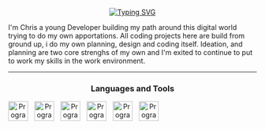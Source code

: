 <p align="center">
<a href="https://git.io/typing-svg"><img src="https://readme-typing-svg.demolab.com?font=Exo2&weight=600&size=25&duration=3000&pause=600&color=AABEF7&center=true&repeat=false&random=false&width=435&lines=Hi!+Welcome+To+Chris's++Profile!" alt="Typing SVG" /></a>
</p>

I'm Chris a young Developer building my path around this digital world trying to do my own apportations. All coding projects here are build from ground up, i do my own planning, design and coding itself. Ideation, and planning are two core strenghs of my own and I'm exited to continue to put to work my skills in the work environment.

<hr>

<div align="center">
<h3>Languages and Tools</h3>
<div align="center">
<img align="left" alt="Programming Language" width="40px" style="padding-right:10px;" src="https://cdn.jsdelivr.net/gh/devicons/devicon/icons/java/java-original.svg" />
<img align="left" alt="Programming Language" width="40px" style="padding-right:10px;" src="https://cdn.jsdelivr.net/gh/devicons/devicon/icons/javascript/javascript-plain.svg" />
<img align="left" alt="Programming Language" width="40px" style="padding-right:10px;" src="https://cdn.jsdelivr.net/gh/devicons/devicon/icons/figma/figma-original.svg" />
<img align="left" alt="Programming Language" width="40px" style="padding-right:10px;" src="https://cdn.jsdelivr.net/gh/devicons/devicon/icons/html5/html5-plain.svg" />
<img align="left" alt="Programming Language" width="40px" style="padding-right:10px; "src="https://cdn.jsdelivr.net/gh/devicons/devicon/icons/flutter/flutter-original.svg" />
<img align="left" alt="Programming Language" width="40px" style="padding-right:10px; "src="https://cdn.jsdelivr.net/gh/devicons/devicon/icons/kotlin/kotlin-original.svg" />
</div>
</div>








